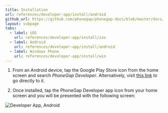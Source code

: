 ```yaml
---
title: Installation
url: references/developer-app/install/android
github_url: https://github.com/phonegap/phonegap-docs/blob/master/docs/3-references/developer-app/1-install/2-android.html.md
layout: subpage
tabs:
  - label: iOS
    url: references/developer-app/install/ios
  - label: Android
    url: references/developer-app/install/android
  - label: Windows Phone
    url: references/developer-app/install/win
---
```


1. From an Android device, tap the Google Play Store icon from the home screen and search *PhoneGap Developer*. Alternatively,
visit [this link](https://play.google.com/store/apps/details?id=com.adobe.phonegap.app) to go directly to it.      	

2. Once installed, tap the PhoneGap Developer app icon from your home screen and you will be presented with the following screen:

  <img class="mobile-image" src="/images/dev-app-home-android.png" alt="Developer App, Android">
